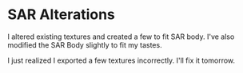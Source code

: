 # SAR Alterations
I altered existing textures and created a few to fit SAR body. I've also modified the SAR Body slightly to fit my tastes.


I just realized I exported a few textures incorrectly. I'll fix it tomorrow.
